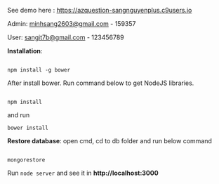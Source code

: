 See demo here : <https://azquestion-sangnguyenplus.c9users.io>

Admin: minhsang2603@gmail.com - 159357

User: sangit7b@gmail.com - 123456789

**Installation**:


```

npm install -g bower

```
After install bower. Run command below to get NodeJS libraries.

```

npm install

```
and run

```
bower install
```
**Restore database**: open cmd, cd to db folder and run below command
```

mongorestore

```


Run `node server` and see it in **http://localhost:3000**
